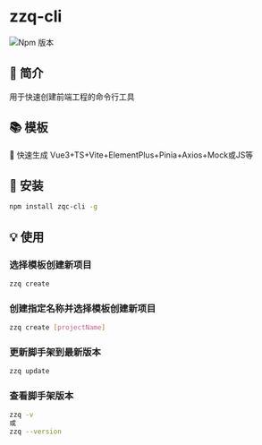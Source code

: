 # zzq-cli
![Npm 版本](https://img.shields.io/badge/zzq-cli_v0.0.2-blue)
## 📖 简介
用于快速创建前端工程的命令行工具
## 📚 模板
📎 快速生成 Vue3+TS+Vite+ElementPlus+Pinia+Axios+Mock或JS等 
## 🔩 安装
```bash
npm install zqc-cli -g
```
## 💡 使用

###  选择模板创建新项目
```bash
zzq create 
```

###  创建指定名称并选择模板创建新项目
```bash
zzq create [projectName]
```

###  更新脚手架到最新版本
```bash
zzq update
```

###  查看脚手架版本
```bash
zzq -v 
或
zzq --version
```

